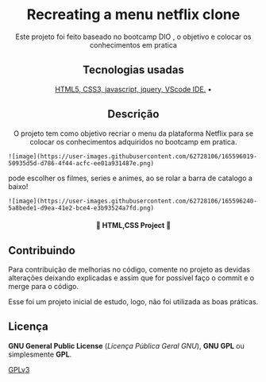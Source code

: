 <h1 align="center"> Recreating a menu netflix clone </h1>
<p align="center">Este projeto foi feito baseado no bootcamp DIO , o objetivo e colocar os conhecimentos em pratica </p>
<h2 align="center">Tecnologias usadas</h2>
<p align="center">
 <a href="#tecnologias">
 HTML5, CSS3, javascript, jquery, VScode IDE.</a> • 
</p>

<h2 align="center"> Descrição </h2>
<p align="center">
 O projeto tem como objetivo recriar o menu da plataforma Netflix para se colocar os conhecimentos adquiridos no bootcamp em pratica.
	
	![image](https://user-images.githubusercontent.com/62728106/165596019-50935d5d-d786-4f44-acfc-ee01a931487e.png)
	
pode escolher os filmes, series e animes, ao se rolar a barra de catalogo a baixo!
	
  	![image](https://user-images.githubusercontent.com/62728106/165596240-5a8bede1-d9ea-41e2-bce4-e3b93524a7fd.png)



</p>

<h4 align="center"> 
	🚧  HTML,CSS Project 🚀 
</h4>

## Contribuindo
 
Para contribuição de melhorias no código, comente no projeto as devidas alterações deixando explicadas e assim que for possível faço o commit e o merge para o código.
 
Esse foi um projeto inicial de estudo, logo, não foi utilizada as boas práticas.
 
## Licença
 
**GNU General Public License** (_Licença Pública Geral GNU_), **GNU GPL** ou simplesmente **GPL**.
 
[GPLv3](https://www.gnu.org/licenses/gpl-3.0.html) 
